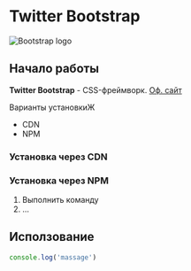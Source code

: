# Twitter Bootstrap
![Bootstrap logo](https://i.imgur.com/ghtywl2.png)

## Начало работы
**Twitter Bootstrap** - CSS-фреймворк. [Оф. сайт](https://getbootstrap.com)

Варианты установкиЖ
* CDN
* NPM

### Установка через CDN

### Установка через NPM

1. Выполнить команду
1. ...

## Исползование

```javascript
console.log('massage')
```